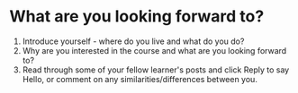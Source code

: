 # What are you looking forward to?

1. Introduce yourself - where do you live and what do you do?
2. Why are you interested in the course and what are you looking forward to?
3. Read through some of your fellow learner's posts and click Reply to say Hello, or comment on any similarities/differences between you.
